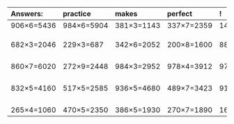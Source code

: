 | Answers: | practice | makes | perfect | ! |
| :--- | :--- | :--- | :--- | :--- |
| 906×6=5436 | 984×6=5904 | 381×3=1143 | 337×7=2359 | 146×5=730 | 
|   |   |   |   |   | 
|   |   |   |   |   | 
|   |   |   |   |   | 
| 682×3=2046 | 229×3=687 | 342×6=2052 | 200×8=1600 | 884×9=7956 | 
|   |   |   |   |   | 
|   |   |   |   |   | 
|   |   |   |   |   | 
|   |   |   |   |   | 
| 860×7=6020 | 272×9=2448 | 984×3=2952 | 978×4=3912 | 977×5=4885 | 
|   |   |   |   |   | 
|   |   |   |   |   | 
|   |   |   |   |   | 
|   |   |   |   |   | 
| 832×5=4160 | 517×5=2585 | 936×5=4680 | 489×7=3423 | 917×2=1834 | 
|   |   |   |   |   | 
|   |   |   |   |   | 
|   |   |   |   |   | 
|   |   |   |   |   | 
| 265×4=1060 | 470×5=2350 | 386×5=1930 | 270×7=1890 | 169×2=338 | 
